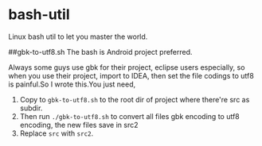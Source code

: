 bash-util
=========

Linux bash util to let you master the world.

##gbk-to-utf8.sh
The bash is Android project preferred.

Always some guys use gbk for their project, eclipse users especially, so when you use their project, import to IDEA, then set the file codings to utf8 is painful.So I wrote this.You just need,

1. Copy to `gbk-to-utf8.sh` to the root dir of project where there're src as subdir.
2. Then run `./gbk-to-utf8.sh` to convert all files gbk encoding to utf8 encoding, the new files save in src2
3. Replace `src` with `src2`.
